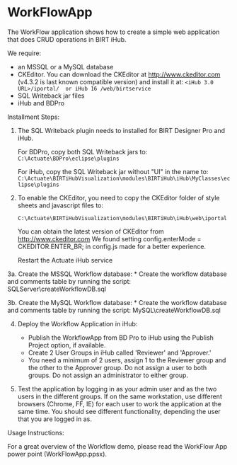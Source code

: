 WorkFlowApp
===========

The WorkFlow application shows how to create a simple web application that does CRUD operations in BIRT iHub.

We require:
   * an MSSQL or a MySQL database
   * CKEditor.  You can download the CKEditor at http://www.ckeditor.com (v4.3.2 is last known compatible version) and install it at:
   		 ```<iHub 3.0 URL>/iportal/ 
   		 or
   		 iHub 16 /web/birtservice```
   * SQL Writeback jar files
   * iHub and BDPro
   		

Installment Steps:

1. The SQL Writeback plugin needs to installed for BIRT Designer Pro and iHub.

	For BDPro, copy both SQL Writeback jars to:
		```C:\Actuate\BDPro\eclipse\plugins```
		
	For iHub, copy the SQL Writeback jar without "UI" in the name to:
		```C:\Actuate\BIRTiHubVisualization\modules\BIRTiHub\iHub\MyClasses\eclipse\plugins```
	
2. To enable the CKEditor, you need to copy the CKEditor folder of style sheets and javascript files to:

	   C:\Actuate\BIRTiHubVisualization\modules\BIRTiHub\iHub\web\iportal
	   
    You can obtain the latest version of CKEditor from http://www.ckeditor.com
    We found setting config.enterMode = CKEDITOR.ENTER_BR; in config.js made for a better experience.
    
    Restart the Actuate iHub service
    
3a. Create the MSSQL Workflow database:
	* Create the workflow database and comments table by running the script: SQLServer\createWorkflowDB.sql  
	
3b. Create the MySQL Workflow database:
	* Create the workflow database and comments table by running the script: MySQL\createWorkflowDB.sql  	

4. Deploy the Workflow Application in iHub:
	* Publish the WorkflowApp from BD Pro to iHub using the Publish Project option, if available.
	* Create 2 User Groups in iHub called 'Reviewer' and 'Approver.'
    * You need a minimum of 2 users, assign 1 to the Reviewer group and the other to the Approver group.  Do not assign a user to both groups.  Do not assign an administrator to either group.

5. Test the application by logging in as your admin user and as the two users in the different groups.  If on the same workstation, use different browsers (Chrome, FF, IE) for each user to work the application at the same time.
   You should see different functionality, depending the user that you are logged in as.
   
Usage Instructions:

For a great overview of the Workflow demo, please read the WorkFlow App power point (WorkFlowApp.ppsx).
